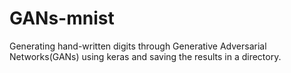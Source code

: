 # GANs-mnist
 Generating hand-written digits through Generative Adversarial Networks(GANs) using keras and saving the results in a directory.
